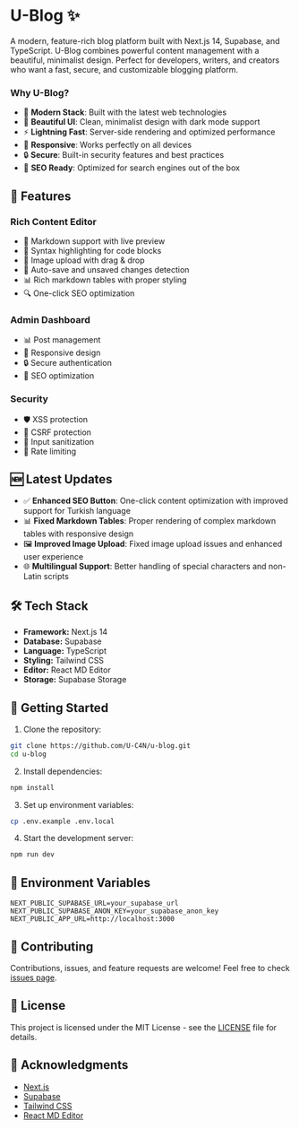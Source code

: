 # U-Blog ✨

A modern, feature-rich blog platform built with Next.js 14, Supabase, and TypeScript. U-Blog combines powerful content management with a beautiful, minimalist design. Perfect for developers, writers, and creators who want a fast, secure, and customizable blogging platform.

### Why U-Blog?
- 🚀 **Modern Stack**: Built with the latest web technologies
- 🎨 **Beautiful UI**: Clean, minimalist design with dark mode support
- ⚡ **Lightning Fast**: Server-side rendering and optimized performance
- 📱 **Responsive**: Works perfectly on all devices
- 🔒 **Secure**: Built-in security features and best practices
- 🎯 **SEO Ready**: Optimized for search engines out of the box

## 🚀 Features

### Rich Content Editor
- 📝 Markdown support with live preview
- 🎨 Syntax highlighting for code blocks
- 📸 Image upload with drag & drop
- 🔄 Auto-save and unsaved changes detection
- 📊 Rich markdown tables with proper styling
- 🔍 One-click SEO optimization

### Admin Dashboard
- 📊 Post management
- 📱 Responsive design
- 🔒 Secure authentication
- 🎯 SEO optimization

### Security
- 🛡️ XSS protection
- 🔐 CSRF protection
- 🧪 Input sanitization
- 🚦 Rate limiting

## 🆕 Latest Updates

- ✅ **Enhanced SEO Button**: One-click content optimization with improved support for Turkish language
- 📊 **Fixed Markdown Tables**: Proper rendering of complex markdown tables with responsive design
- 🖼️ **Improved Image Upload**: Fixed image upload issues and enhanced user experience
- 🌐 **Multilingual Support**: Better handling of special characters and non-Latin scripts

## 🛠️ Tech Stack

- **Framework:** Next.js 14
- **Database:** Supabase
- **Language:** TypeScript
- **Styling:** Tailwind CSS
- **Editor:** React MD Editor
- **Storage:** Supabase Storage

## 🚦 Getting Started

1. Clone the repository:
```bash
git clone https://github.com/U-C4N/u-blog.git
cd u-blog
```

2. Install dependencies:
```bash
npm install
```

3. Set up environment variables:
```bash
cp .env.example .env.local
```

4. Start the development server:
```bash
npm run dev
```

## 📝 Environment Variables

```env
NEXT_PUBLIC_SUPABASE_URL=your_supabase_url
NEXT_PUBLIC_SUPABASE_ANON_KEY=your_supabase_anon_key
NEXT_PUBLIC_APP_URL=http://localhost:3000
```

## 🤝 Contributing

Contributions, issues, and feature requests are welcome! Feel free to check [issues page](https://github.com/U-C4N/u-blog/issues).

## 📜 License

This project is licensed under the MIT License - see the [LICENSE](LICENSE) file for details.

## 🙏 Acknowledgments

- [Next.js](https://nextjs.org/)
- [Supabase](https://supabase.io/)
- [Tailwind CSS](https://tailwindcss.com/)
- [React MD Editor](https://uiwjs.github.io/react-md-editor/)
